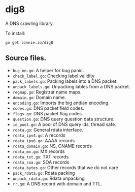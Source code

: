 # dig8

A DNS crawling library.

To install:

```
go get lonnie.io/dig8
```

## Source files.

- `bug_on.go`: A helper for bug panic.
- `check_label.go`: Checking label validity
- `pack_labels.go`: Packing labels into a DNS packet.
- `unpack_labels.go`: Unpacking lables from a DNS packet.
- `regmap.go`: Registrar name maps.
- `domain.go`: Domain name.
- `encoding.go`: Imports the big endian encoding.
- `codes.go`: DNS packet field codes.
- `flags.go`: DNS packet flag codes.
- `question.go`: DNS query question data structure.
- `id_pool.go`: A pool of DNS query ids, thread safe.
- `rdata.go`: General rdata interface.
- `rdata_ipv4.go`: A records
- `rdata_ipv6.go`: AAAA records
- `rdata_domain.go`: NS, CNAME records
- `rdata_mx.go`: MX records
- `rdata_txt.go`: TXT records
- `rdata_soa.go`: SOA records
- `rdata_bytes.go`: Other records that we do not care
- `pack_rdata.go`: Rdata packing
- `unpack_rdata.go`: Rdata unpacking
- `rr.go`: A DNS record with domain and TTL.